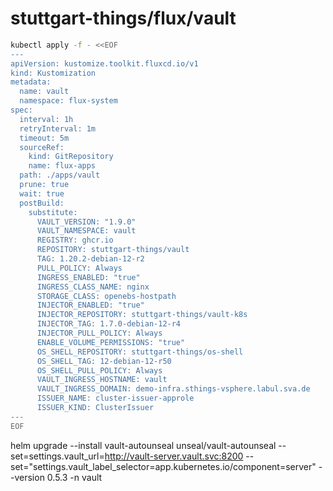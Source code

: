 # stuttgart-things/flux/vault

```bash
kubectl apply -f - <<EOF
---
apiVersion: kustomize.toolkit.fluxcd.io/v1
kind: Kustomization
metadata:
  name: vault
  namespace: flux-system
spec:
  interval: 1h
  retryInterval: 1m
  timeout: 5m
  sourceRef:
    kind: GitRepository
    name: flux-apps
  path: ./apps/vault
  prune: true
  wait: true
  postBuild:
    substitute:
      VAULT_VERSION: "1.9.0"
      VAULT_NAMESPACE: vault
      REGISTRY: ghcr.io
      REPOSITORY: stuttgart-things/vault
      TAG: 1.20.2-debian-12-r2
      PULL_POLICY: Always
      INGRESS_ENABLED: "true"
      INGRESS_CLASS_NAME: nginx
      STORAGE_CLASS: openebs-hostpath
      INJECTOR_ENABLED: "true"
      INJECTOR_REPOSITORY: stuttgart-things/vault-k8s
      INJECTOR_TAG: 1.7.0-debian-12-r4
      INJECTOR_PULL_POLICY: Always
      ENABLE_VOLUME_PERMISSIONS: "true"
      OS_SHELL_REPOSITORY: stuttgart-things/os-shell
      OS_SHELL_TAG: 12-debian-12-r50
      OS_SHELL_PULL_POLICY: Always
      VAULT_INGRESS_HOSTNAME: vault
      VAULT_INGRESS_DOMAIN: demo-infra.sthings-vsphere.labul.sva.de
      ISSUER_NAME: cluster-issuer-approle
      ISSUER_KIND: ClusterIssuer
---
EOF
```



helm upgrade --install vault-autounseal unseal/vault-autounseal --set=settings.vault_url=http://vault-server.vault.svc:8200 --set="settings.vault_label_selector=app.kubernetes.io/component=server" --version 0.5.3 -n vault